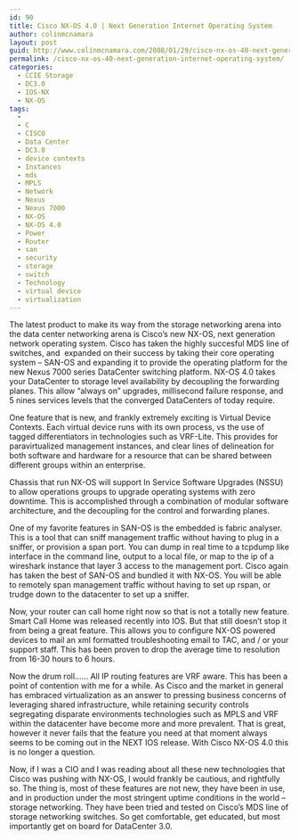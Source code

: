 ```yaml
---
id: 90
title: Cisco NX-OS 4.0 | Next Generation Internet Operating System
author: colinmcnamara
layout: post
guid: http://www.colinmcnamara.com/2008/01/29/cisco-nx-os-40-next-generation-internet-operating-system
permalink: /cisco-nx-os-40-next-generation-internet-operating-system/
categories:
  - CCIE Storage
  - DC3.0
  - IOS-NX
  - NX-OS
tags:
  - 
  - C
  - CISCO
  - Data Center
  - DC3.0
  - device contexts
  - Instances
  - mds
  - MPLS
  - Network
  - Nexus
  - Nexus 7000
  - NX-OS
  - NX-OS 4.0
  - Power
  - Router
  - san
  - security
  - storage
  - switch
  - Technology
  - virtual device
  - virtualization
---
```

The latest product to make its way from the storage networking arena into the data center networking arena is Cisco&#8217;s new NX-OS, next generation network operating system. Cisco has taken the highly succesful MDS line of switches, and  expanded on their success by taking their core operating system &#8211; SAN-OS and expanding it to provide the operating platform for the new Nexus 7000 series DataCenter switching platform. NX-OS 4.0 takes your DataCenter to storage level availability by decoupling the forwarding planes. This allow &#8220;always on&#8221; upgrades, millisecond failure response, and 5 nines services levels that the converged DataCenters of today require.

One feature that is new, and frankly extremely exciting is Virtual Device Contexts. Each virtual device runs with its own process, vs the use of tagged differentiators in technologies such as VRF-Lite. This provides for paravirtualized management instances, and clear lines of delineation for both software and hardware for a resource that can be shared between different groups within an enterprise.

Chassis that run NX-OS will support In Service Software Upgrades (NSSU) to allow operations groups to upgrade operating systems with zero downtime. This is accomplished through a combination of modular software architecture, and the decoupling for the control and forwarding planes.

One of my favorite features in SAN-OS is the embedded is fabric analyser. This is a tool that can sniff management traffic without having to plug in a sniffer, or provision a span port. You can dump in real time to a tcpdump like interface in the command line, output to a local file, or map to the ip of a wireshark instance that layer 3 access to the management port. Cisco again has taken the best of SAN-OS and bundled it with NX-OS. You will be able to remotely span management traffic without having to set up rspan, or trudge down to the datacenter to set up a sniffer.

Now, your router can call home right now so that is not a totally new feature. Smart Call Home was released recently into IOS. But that still doesn&#8217;t stop it from being a great feature. This allows you to configure NX-OS powered devices to mail an xml formatted troubleshooting email to TAC, and / or your support staff. This has been proven to drop the average time to resolution from 16-30 hours to 6 hours.

Now the drum roll&#8230;&#8230; All IP routing features are VRF aware. This has been a point of contention with me for a while. As Cisco and the market in general has embraced virtualization as an answer to pressing business concerns of leveraging shared infrastructure, while retaining security controls segregating disparate environments technologies such as MPLS and VRF within the datacenter have become more and more prevalent. That is great, however it never fails that the feature you need at that moment always seems to be coming out in the NEXT IOS release. With Cisco NX-OS 4.0 this is no longer a question.

Now, if I was a CIO and I was reading about all these new technologies that Cisco was pushing with NX-OS, I would frankly be cautious, and rightfully so. The thing is, most of these features are not new, they have been in use, and in production under the most stringent uptime conditions in the world &#8211; storage networking. They have been tried and tested on Cisco&#8217;s MDS line of storage networking switches. So get comfortable, get educated, but most importantly get on board for DataCenter 3.0.
